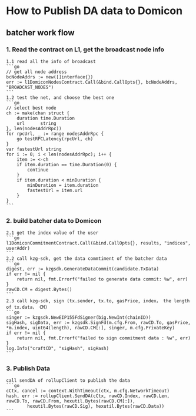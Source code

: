 # How to Publish DA data to Domicon

## batcher work flow

### 1. Read the contract on L1, get the broadcast node info

    1.1 read all the info of broadcast  
    ```go
    // get all node address
    bcNodeAddrs := new([]interface{})
    err := l1DomiconNodesContract.Call(&bind.CallOpts{}, bcNodeAddrs, "BROADCAST_NODES")
    ```
    1.2 test the net, and choose the best one
    ```go
    // select best node
    ch := make(chan struct {
    	duration time.Duration
    	url      string
    }, len(nodesAddrRpc))
    for rpcUrl, _ := range nodesAddrRpc {
    	go testRPCLatency(rpcUrl, ch)
    }
    var fastestUrl string
    for i := 0; i < len(nodesAddrRpc); i++ {
    	item := <-ch
    	if item.duration == time.Duration(0) {
    		continue
    	}
    	if item.duration < minDuration {
    		minDuration = item.duration
    		fastestUrl = item.url
    	}
    }
    ```
### 2. build batcher data to Domicon

    2.1 get the index value of the user  
    ```go
    l1DomiconCommitmentContract.Call(&bind.CallOpts{}, results, "indices", userAddr)
    ```
    2.2 call kzg-sdk, get the data commtiment of the batcher data
    ```go
    digest, err := kzgsdk.GenerateDataCommit(candidate.TxData)
    if err != nil {
    	return nil, fmt.Errorf("failed to generate data commit: %w", err)
    }
    rawCD.CM = digest.Bytes()
    ```
    2.3 call kzg-sdk, sign (tx.sender, tx.to, gasPrice, index， the length of tx.data， CM)  
    ```go
    singer := kzgsdk.NewEIP155FdSigner(big.NewInt(chainID))
    sigHash, sigData, err := kzgsdk.SignFd(m.cfg.From, rawCD.To, gasPrice, *m.index, uint64(length), rawCD.CM[:], singer, m.cfg.PrivateKey)
    if err != nil {
    	return nil, fmt.Errorf("failed to sign commitment data : %w", err)
    }
    log.Info("craftCD", "sigHash", sigHash)
    ```
### 3. Publish Data

    call sendDA of rollupClient to publish the data
    ```go
    cCtx, cancel := context.WithTimeout(ctx, m.cfg.NetworkTimeout)
    hash, err := rollupClient.SendDA(cCtx, rawCD.Index, rawCD.Len, rawCD.To, rawCD.From, hexutil.Bytes(rawCD.CM[:]),
    		hexutil.Bytes(rawCD.Sig), hexutil.Bytes(rawCD.Data))
    ```